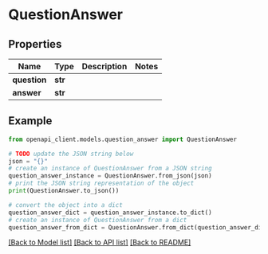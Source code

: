 # QuestionAnswer


## Properties

Name | Type | Description | Notes
------------ | ------------- | ------------- | -------------
**question** | **str** |  |
**answer** | **str** |  |

## Example

```python
from openapi_client.models.question_answer import QuestionAnswer

# TODO update the JSON string below
json = "{}"
# create an instance of QuestionAnswer from a JSON string
question_answer_instance = QuestionAnswer.from_json(json)
# print the JSON string representation of the object
print(QuestionAnswer.to_json())

# convert the object into a dict
question_answer_dict = question_answer_instance.to_dict()
# create an instance of QuestionAnswer from a dict
question_answer_from_dict = QuestionAnswer.from_dict(question_answer_dict)
```
[[Back to Model list]](../README.md#documentation-for-models) [[Back to API list]](../README.md#documentation-for-api-endpoints) [[Back to README]](../README.md)

